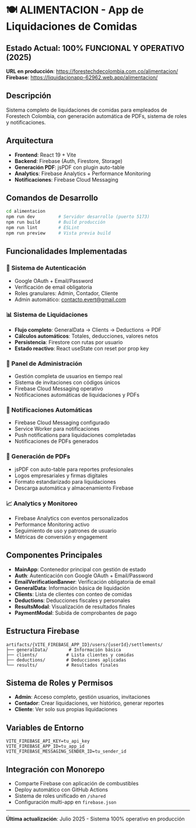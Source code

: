 # 🍽️ ALIMENTACION - App de Liquidaciones de Comidas

## Estado Actual: 100% FUNCIONAL Y OPERATIVO (2025)

**URL en producción**: https://forestechdecolombia.com.co/alimentacion/
**Firebase**: https://liquidacionapp-62962.web.app/alimentacion/

## Descripción

Sistema completo de liquidaciones de comidas para empleados de Forestech Colombia, con generación automática de PDFs, sistema de roles y notificaciones.

## Arquitectura

- **Frontend**: React 19 + Vite
- **Backend**: Firebase (Auth, Firestore, Storage)
- **Generación PDF**: jsPDF con plugin auto-table
- **Analytics**: Firebase Analytics + Performance Monitoring
- **Notificaciones**: Firebase Cloud Messaging

## Comandos de Desarrollo

```bash
cd alimentacion
npm run dev         # Servidor desarrollo (puerto 5173)
npm run build       # Build producción
npm run lint        # ESLint
npm run preview     # Vista previa build
```

## Funcionalidades Implementadas

### 🔐 Sistema de Autenticación
- Google OAuth + Email/Password
- Verificación de email obligatoria
- Roles granulares: Admin, Contador, Cliente
- Admin automático: contacto.evert@gmail.com

### 📊 Sistema de Liquidaciones
- **Flujo completo**: GeneralData → Clients → Deductions → PDF
- **Cálculos automáticos**: Totales, deducciones, valores netos
- **Persistencia**: Firestore con rutas por usuario
- **Estado reactivo**: React useState con reset por prop key

### 👥 Panel de Administración
- Gestión completa de usuarios en tiempo real
- Sistema de invitaciones con códigos únicos
- Firebase Cloud Messaging operativo
- Notificaciones automáticas de liquidaciones y PDFs

### 📱 Notificaciones Automáticas
- Firebase Cloud Messaging configurado
- Service Worker para notificaciones
- Push notifications para liquidaciones completadas
- Notificaciones de PDFs generados

### 📄 Generación de PDFs
- jsPDF con auto-table para reportes profesionales
- Logos empresariales y firmas digitales
- Formato estandarizado para liquidaciones
- Descarga automática y almacenamiento Firebase

### 📈 Analytics y Monitoreo
- Firebase Analytics con eventos personalizados
- Performance Monitoring activo
- Seguimiento de uso y patrones de usuario
- Métricas de conversión y engagement

## Componentes Principales

- **MainApp**: Contenedor principal con gestión de estado
- **Auth**: Autenticación con Google OAuth + Email/Password
- **EmailVerificationBanner**: Verificación obligatoria de email
- **GeneralData**: Información básica de liquidación
- **Clients**: Lista de clientes con conteo de comidas
- **Deductions**: Deducciones fiscales y personales
- **ResultsModal**: Visualización de resultados finales
- **PaymentModal**: Subida de comprobantes de pago

## Estructura Firebase

```
artifacts/{VITE_FIREBASE_APP_ID}/users/{userId}/settlements/
├── generalData/        # Información básica
├── clients/           # Lista clientes y comidas
├── deductions/        # Deducciones aplicadas
└── results/           # Resultados finales
```

## Sistema de Roles y Permisos

- **Admin**: Acceso completo, gestión usuarios, invitaciones
- **Contador**: Crear liquidaciones, ver histórico, generar reportes
- **Cliente**: Ver solo sus propias liquidaciones

## Variables de Entorno

```
VITE_FIREBASE_API_KEY=tu_api_key
VITE_FIREBASE_APP_ID=tu_app_id
VITE_FIREBASE_MESSAGING_SENDER_ID=tu_sender_id
```

## Integración con Monorepo

- Comparte Firebase con aplicación de combustibles
- Deploy automático con GitHub Actions
- Sistema de roles unificado en `/shared`
- Configuración multi-app en `firebase.json`

---

**Última actualización**: Julio 2025 - Sistema 100% operativo en producción